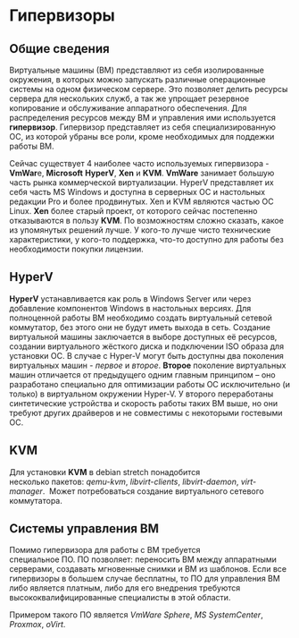 # Гипервизоры


## Общие сведения

Виртуальные машины (ВМ) представляют из себя изолированные окружения, в которых можно запускать различные операционные системы на одном физическом сервере. Это позволяет делить ресурсы сервера для нескольких служб, а так же упрощает резервное копирование и обслуживание аппаратного обеспечения. Для распределения ресурсов между  ВМ и управления ими используется **гипервизор**. Гипервизор представляет из себя специализированную ОС, из которой убраны все роли, кроме необходимых для поддежки работы ВМ.

Сейчас существует 4 наиболее часто используемых гипервизора - **VmWar**e, **Microsoft** **HyperV**, **Xen** и **KVM**. **VmWare** занимает большую часть рынка коммерческой виртуализации. HyperV представляет их себя часть MS Windows и доступна в серверных ОС и настольных редакции Pro и более продвинутых. Xen и KVM являются частью ОС Linux. **Xen** более старый проект, от которого сейчас постепенно отказываются в пользу **KVM**. По возможностям сложно сказать, какое из упомянутых решений лучше. У кого-то лучше чисто технические характеристики, у кого-то поддержка, что-то доступно для работы без необходимости покупки лицензии.

## HyperV
**HyperV** устанавливается как роль в Windows Server или через добавление компонентов Windows в настольных версиях. Для полноценной работы ВМ необходимо создать виртуальный сетевой коммутатор, без этого они не будут иметь выхода в сеть. 
Создание виртуальной машины заключается в выборе доступных её ресурсов, создании виртуального жёсткого диска и подключении ISO образа для установки ОС. В случае с Hyper-V могут быть доступны два поколения виртуальных машин - *первое* и *второе*. 
**Второе** поколение виртуальных машин отличается от предыдущего одним главным принципом – оно разработано специально для оптимизации работы ОС исключительно (и только) в виртуальном окружении Hyper-V. 
У второго переработаны синтетические устройства и скорость работы таких ВМ выше, но они требуют других драйверов и не совместимы с некоторыми гостевыми ОС.

## KVM
Для установки **KVM** в debian stretch понадобится несколько пакетов: *qemu-kvm*, *libvirt-clients*, *libvirt-daemon*, *virt-manager*. 
Может потребоваться создание виртуального сетевого коммутатора.

## Системы управления ВМ
Помимо гипервизора для работы с ВМ требуется специальное ПО. ПО позволяет: переносить ВМ между аппаратными серверами, создавать мгновенные снимки и ВМ из шаблонов. 
Если все гипервизоры в большем случае бесплатны, то ПО для управления ВМ либо является платным, либо для его внедрения требуются высококвалифицированные специалисты в этой области.

Примером такого ПО является *VmWare Sphere*, *MS SystemCenter*, *Proxmox*, *oVirt*.
